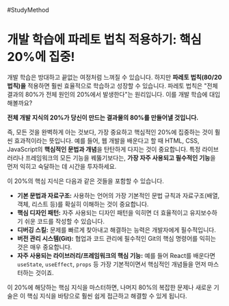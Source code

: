 #StudyMethod

# 개발 학습에 파레토 법칙 적용하기: 핵심 20%에 집중!

개발 학습은 방대하고 끝없는 여정처럼 느껴질 수 있습니다. 하지만 **파레토 법칙(80/20 법칙)을** 적용하면 훨씬 효율적으로 학습하고 성장할 수 있습니다. 파레토 법칙은 "전체 결과의 80%가 전체 원인의 20%에서 발생한다"는 원리입니다. 이를 개발 학습에 대입해볼까요?

**전체 개발 지식의 20%가 당신이 만드는 결과물의 80%를 만들어낼 것입니다.**

즉, 모든 것을 완벽하게 아는 것보다, 가장 중요하고 핵심적인 20%에 집중하는 것이 훨씬 효과적이라는 뜻입니다. 예를 들어, 웹 개발을 배운다고 할 때 HTML, CSS, JavaScript의 **핵심적인 문법과 개념**을 탄탄하게 다지는 것이 중요합니다. 특정 라이브러리나 프레임워크의 모든 기능을 꿰뚫기보다는, **가장 자주 사용되고 필수적인 기능**을 먼저 익히고 숙달하는 데 시간을 투자하세요.

이 20%의 핵심 지식은 다음과 같은 것들을 포함할 수 있습니다.

- **기본 문법과 자료구조:** 사용하는 언어의 가장 기본적인 문법 규칙과 자료구조(배열, 객체, 리스트 등)를 확실히 이해하는 것이 중요합니다.
- **핵심 디자인 패턴:** 자주 사용되는 디자인 패턴을 익히면 더 효율적이고 유지보수하기 쉬운 코드를 작성할 수 있습니다.
- **디버깅 스킬:** 문제를 빠르게 찾아내고 해결하는 능력은 개발자에게 필수적입니다.
- **버전 관리 시스템(Git):** 협업과 코드 관리에 필수적인 Git의 핵심 명령어를 익히는 것은 매우 중요합니다.
- **자주 사용되는 라이브러리/프레임워크의 핵심 기능:** 예를 들어 React를 배운다면 `useState`, `useEffect`, `props` 등 가장 기본적이면서 핵심적인 개념들을 먼저 마스터하는 것이죠.

이 20%에 해당하는 핵심 지식을 마스터하면, 나머지 80%의 복잡한 문제나 새로운 기술은 이 핵심 지식을 바탕으로 훨씬 쉽게 접근하고 해결할 수 있게 됩니다.
